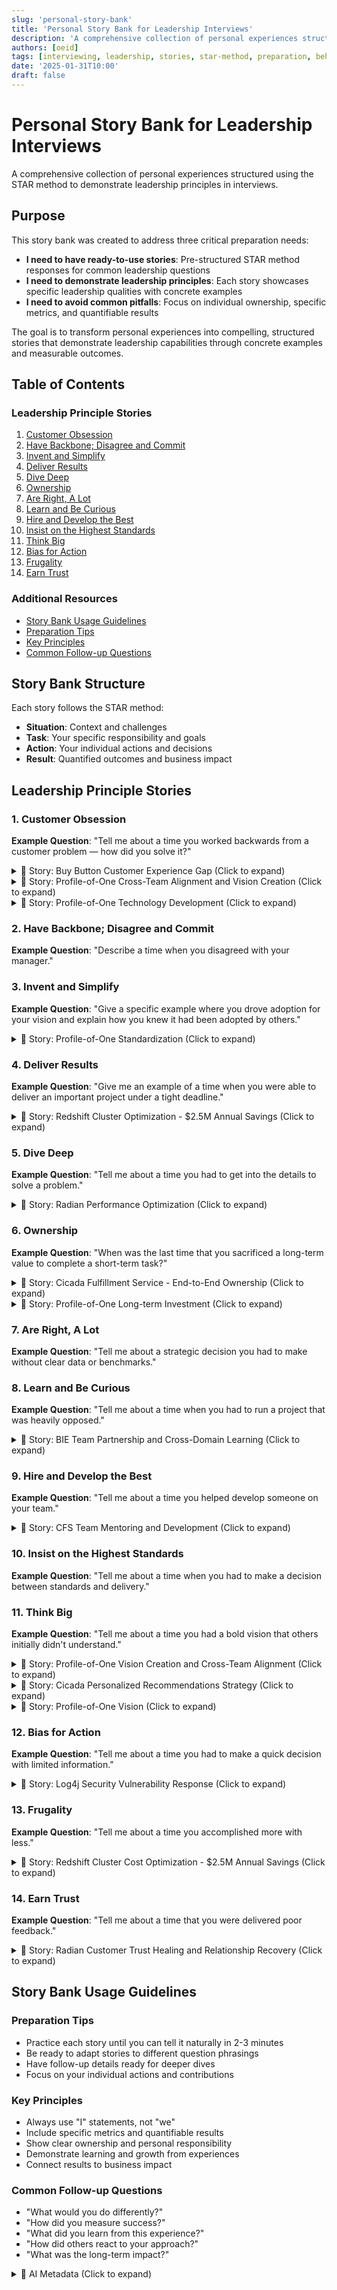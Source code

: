 ```yaml
---
slug: 'personal-story-bank'
title: 'Personal Story Bank for Leadership Interviews'
description: 'A comprehensive collection of personal experiences structured using the STAR method to demonstrate leadership principles in interviews'
authors: [oeid]
tags: [interviewing, leadership, stories, star-method, preparation, behavioral-questions]
date: '2025-01-31T10:00'
draft: false
---
```


# Personal Story Bank for Leadership Interviews

A comprehensive collection of personal experiences structured using the STAR method to demonstrate leadership principles in interviews.

## Purpose

This story bank was created to address three critical preparation needs:

- **I need to have ready-to-use stories**: Pre-structured STAR method responses for common leadership questions
- **I need to demonstrate leadership principles**: Each story showcases specific leadership qualities with concrete examples
- **I need to avoid common pitfalls**: Focus on individual ownership, specific metrics, and quantifiable results

The goal is to transform personal experiences into compelling, structured stories that demonstrate leadership capabilities through concrete examples and measurable outcomes.

## Table of Contents

### Leadership Principle Stories
1. [Customer Obsession](#1-customer-obsession)
2. [Have Backbone; Disagree and Commit](#2-have-backbone-disagree-and-commit)
3. [Invent and Simplify](#3-invent-and-simplify)
4. [Deliver Results](#4-deliver-results)
5. [Dive Deep](#5-dive-deep)
6. [Ownership](#6-ownership)
7. [Are Right, A Lot](#7-are-right-a-lot)
8. [Learn and Be Curious](#8-learn-and-be-curious)
9. [Hire and Develop the Best](#9-hire-and-develop-the-best)
10. [Insist on the Highest Standards](#10-insist-on-the-highest-standards)
11. [Think Big](#11-think-big)
12. [Bias for Action](#12-bias-for-action)
13. [Frugality](#13-frugality)
14. [Earn Trust](#14-earn-trust)

### Additional Resources
- [Story Bank Usage Guidelines](#story-bank-usage-guidelines)
- [Preparation Tips](#preparation-tips)
- [Key Principles](#key-principles)
- [Common Follow-up Questions](#common-follow-up-questions)

## Story Bank Structure

Each story follows the STAR method:
- **Situation**: Context and challenges
- **Task**: Your specific responsibility and goals
- **Action**: Your individual actions and decisions
- **Result**: Quantified outcomes and business impact

## Leadership Principle Stories

### 1. Customer Obsession

**Example Question**: "Tell me about a time you worked backwards from a customer problem — how did you solve it?"

<details>
<summary>📖 Story: Buy Button Customer Experience Gap (Click to expand)</summary>

- **Situation**: 
  - I was implementing backend logic for buy button clicks on Cicada experiences (DP, SED, Gallery)
  - Upon inspecting Figma designs, I noticed there were no experiences dedicated for buy button errors
  - Customers would be redirected to generic "500"/ops page with no specialized feedback about what went wrong
  - This created a frustrating experience when customers raced to purchase collections but inventory depleted

- **Task**: 
  - I needed to identify and address this customer experience gap before launch
  - I had to work with Product and UX to surface appropriate error messages to customers
  - I needed to ensure customers received clear feedback about purchase issues

- **Action**: 
  - I consulted both Product and UX regarding the need to surface additional buy button errors
  - I mapped out 5 specific scenarios where surfacing errors in PSP would be problematic
  - I pushed for addressing these issues prior to launch and worked with Sr. PM and UX engineer
  - I led implementation of backend components while SDE I worked on frontend experience
  - I ensured Buy button API redirects to pages associated with individual error scenarios

- **Result**: 
  - We successfully implemented dedicated error pages for 5 specific buy button error scenarios
  - The collaborative effort to improve CX was appreciated by the Cicada UX team
  - Customers now receive clear, actionable feedback instead of generic error pages
  - This prevented customer frustration during high-demand collection drops

</details>

<details>
<summary>📖 Story: Profile-of-One Cross-Team Alignment and Vision Creation (Click to expand)</summary>

- **Situation**: 
  - At CognitiveScale, different teams had completely misaligned visions for core platform feature "Profile-of-One"
  - Product was focused on "making it sexy" without clear technical vision
  - Engineering had no idea how to approach developing AI tooling
  - Sales was selling capabilities that didn't exist yet to customers
  - There was no unified product vision, and each team operated in isolation with conflicting priorities

- **Task**: 
  - I needed to create a coherent technical vision that could bridge gaps between sales promises, product desires, and engineering capabilities
  - I had to align 10+ different teams: Executive, Sales, Marketing, Product, Design, Platform Engineering, AI/ML, QA, Technical Writing, Training, Support, and Delivery
  - I needed to manage customer expectations since features had already been sold but didn't exist

- **Action**: 
  - I invented and defined the complete technical vision for Profile-of-One after weeks of analyzing customer needs and technical feasibility
  - I implemented a working proof-of-concept that demonstrated core AI personalization capabilities
  - I pitched the vision directly to CTO and Chief Science Officer, presenting technical approach, business impact, and customer value
  - I worked hand-in-hand with design team, providing direct feedback to ensure UX aligned with technical capabilities
  - I collaborated closely with engineering teams, mentoring them on AI/ML concepts and providing guidance on data modeling and algorithms
  - I worked extensively with solution engineering to create compelling proof-of-concepts for customers
  - I balanced vision with realistic technical capabilities while keeping customer value at the center

- **Result**: 
  - Profile-of-One became the company's primary market differentiator, leading to significant increase in customer inquiries and adoption
  - Successfully delivered and integrated the feature across multiple customer implementations
  - Created a shared vision that all teams could rally around, transforming chaos into coordinated effort
  - Prevented customer churn during development period by managing expectations effectively
  - Established Profile-of-One as a core differentiator that continues to attract prospect customers

</details>

<details>
<summary>📖 Story: Profile-of-One Technology Development (Click to expand)</summary>

- **Situation**: 
  - Ex-CEO of a Fortune 500 company was looking for technology to help them deeply understand their customers
  - They were interested in Profile-of-One technology I invented alongside our CTO and Principal ML Engineer
  - The customer had specific challenges with customer segmentation and personalization

- **Task**: 
  - As the inventor of Profile-of-One, I was responsible for listening closely to customer hardships and distilling functionality we could add to our platform
  - I needed to ensure the technology would solve their specific customer understanding challenges

- **Action**: 
  - I led daily standups with the customer to understand their evolving needs
  - I conducted design thinking workshops with the customer to map their requirements
  - I engaged them with multiple rounds of feedback and iteration
  - I provided them with beta access to the latest features
  - I delivered new functionality on a weekly basis based on their feedback
  - I conducted personalized training sessions showing them how to apply our technology to their specific problems

- **Result**: 
  - We were able to harden and battle-test our Profile-of-One technology
  - The technology continues to distinguish our AI platform in the market and attract prospect customers
  - We closed multiple deals with the customer, generating significant revenue
  - We built a strong, symbiotic relationship that benefits both parties

</details>

### 2. Have Backbone; Disagree and Commit

**Example Question**: "Describe a time when you disagreed with your manager."


### 3. Invent and Simplify

**Example Question**: "Give a specific example where you drove adoption for your vision and explain how you knew it had been adopted by others."

<details>
<summary>📖 Story: Profile-of-One Standardization (Click to expand)</summary>

- **Situation**: 
  - I had been working on many solutions across different projects
  - I found a repeating theme of insights, feedback, and evolving profiles
  - We kept solving the same problem in different ways across teams

- **Task**: 
  - I needed to take ownership of this problem and convince leadership to dedicate resources to tackle it systematically
  - I had to demonstrate the value of standardizing our approach

- **Action**: 
  - I developed proof-of-concepts to show technology leaders where great reuse potential lay
  - I showcased how much time and code could be saved if we standardized our approach to generating insights, feedback, and profiles
  - I presented clear metrics on the duplication of effort across teams
  - I created a unified framework that could be adopted by all teams

- **Result**: 
  - We developed components used by every team within the company
  - We standardized the definition of "Insights" within the company, which was previously one of the most ambiguous terms
  - The standardized approach reduced development time and improved consistency across products

</details>

### 4. Deliver Results

**Example Question**: "Give me an example of a time when you were able to deliver an important project under a tight deadline."

<details>
<summary>📖 Story: Redshift Cluster Optimization - $2.5M Annual Savings (Click to expand)</summary>

- **Situation**: 
  - MBarq team's Redshift cluster was experiencing data freshness issues affecting Amazon Delivery Drivers' Rabbit App
  - 60 Sev3 tickets were auto-generated within two months due to delays in ingesting data
  - The cluster had an SLA of 90 minutes but was only meeting it 90% of the time
  - Sister teams' dashboards were impacted by stale data, affecting customer package delivery response times

- **Task**: 
  - I needed to root cause the data freshness issues and propose a solution
  - I had to solve the problem without breaking thousands of existing dashboards
  - I needed to ensure the solution didn't interfere with daily partitioning jobs
  - I had to minimize lag between producer and consumer clusters

- **Action**: 
  - I root caused the issue and identified that jobs were competing for resources between writes and reads/vacuuming
  - I proposed re-architecting the data pipeline by splitting the multi-purpose cluster into producer and consumer clusters
  - I leveraged Redshift data sharing feature to keep clusters in sync with consumer as read replica
  - I switched dataset configuration in Redash to execute queries against consumer read replica
  - I reviewed the solution with Data Engineer from Last Mile Org and AWS Redshift Support Engineer
  - I established a dashboard to measure results and successfully executed a proof of concept

- **Result**: 
  - Achieved 98% reduction in Sev3 tickets (from 30 to 0.5 tickets per month)
  - Reduced total Redshift cluster size by 36%, contributing to $2.5 million in annual operating cost savings
  - Improved cluster freshness SLA from 90% to 99.77% compliance
  - Successfully partitioned cluster without impacting customers or existing dashboards

</details>


### 5. Dive Deep

**Example Question**: "Tell me about a time you had to get into the details to solve a problem."

<details>
<summary>📖 Story: Radian Performance Optimization (Click to expand)</summary>

- **Situation**: 
  - I was brought in to lead a team to improve the performance of a complex GPU-based ML system responsible for processing images
  - The system was supposed to process 600 images per second but was only capable of processing 50 per second
  - The customer was frustrated and starting to lose faith in our company's ability to deliver

- **Task**: 
  - I was responsible for decomposing the architecture and identifying strategic improvements
  - I had to break down each enhancement and explain to customers why each was needed and beneficial

- **Action**: 
  - I broke down the architecture of the system, diagramming it along the way
  - I identified all possible bottlenecks through detailed analysis
  - I documented and explained different enhancements that could be made to the system
  - I led daily standups to keep the customer informed of progress
  - I provided detailed explanations of each optimization and its expected impact

- **Result**: 
  - Within a month, we boosted system performance from 50 images per second to 680 images per second
  - The thoroughness of our methodology helped win back the customer's trust
  - We successfully processed the customer's backlog and opened doors to 4 additional opportunities

</details>

### 6. Ownership

**Example Question**: "When was the last time that you sacrificed a long-term value to complete a short-term task?"

<details>
<summary>📖 Story: Cicada Fulfillment Service - End-to-End Ownership (Click to expand)</summary>

- **Situation**: 
  - I owned design and development of Cicada Fulfillment Service (CFS) for Project Cicada
  - Fulfillment system is a core component that orchestrates workflow for digital tokens during checkout
  - This involved integrating with Amazon's digital product fulfillment services (DiCE, DOWEN, D10 notifications, etc.)
  - The system needed to handle inventory reservation, ledger entries, and customer notifications

- **Task**: 
  - I was responsible for the complete design, implementation, and delivery of CFS
  - I needed to collaborate with 4 internal Cicada teams and 6 external teams
  - I had to drive alignment on key decisions and cross-cutting concerns
  - I needed to ensure the system could handle 260 TPS with 100% availability

- **Action**: 
  - I collaborated with Sr. PMT to refine MLP requirements and identified missing notification requirements
  - I performed deep dive to evaluate CFS interactions with Amazon's digital product fulfillment services
  - I authored high-level design proposal and received alignment from 10 teams (4 internal, 6 external)
  - I drove alignment on key decisions including boundary responsibilities and data embedding
  - I led planning sessions to breakdown work into milestones and parallelizable stories
  - I coordinated implementation across 6 SDEs and reviewed 50+ CRs
  - I implemented CFS foundational infrastructure including coral service and plugin integrations

- **Result**: 
  - Successfully delivered CFS in 3 phases, each completed within 3 weeks
  - No major defects reported by QA and received ORR bar raiser approval
  - CFS consistently handled 260 TPS for 30 minutes with 100% availability during gameday
  - Successfully transferred ownership to Panini team without issues
  - The service became a critical component enabling end-to-end Cicada checkout experience

</details>

<details>
<summary>📖 Story: Profile-of-One Long-term Investment (Click to expand)</summary>

- **Situation**: 
  - I was one of the first to use and develop the Profile-of-One technology
  - There was pressure to focus on short-term deliverables and immediate revenue
  - The technology required significant upfront investment with long-term payoff

- **Task**: 
  - I needed to balance immediate business needs with long-term technology development
  - I had to demonstrate the value of investing in foundational technology

- **Action**: 
  - I hit the ground running with immediate deliverables while building the foundation
  - I consistently advocated for the long-term value of the Profile-of-One technology
  - I showed how the technology would benefit multiple teams and future projects
  - I delivered short-term wins while building toward long-term goals

- **Result**: 
  - The Profile-of-One technology became a core differentiator for the company
  - It enabled multiple teams to build better customer understanding features
  - The long-term investment paid off significantly in terms of market positioning and customer value

</details>

### 7. Are Right, A Lot

**Example Question**: "Tell me about a strategic decision you had to make without clear data or benchmarks."


### 8. Learn and Be Curious

**Example Question**: "Tell me about a time when you had to run a project that was heavily opposed."

<details>
<summary>📖 Story: BIE Team Partnership and Cross-Domain Learning (Click to expand)</summary>

- **Situation**: 
  - I served as Cicada's Primary POC with Softline's BIE Team for generating business metrics reports
  - The BIE team was new to Cicada's data and needed to generate reports per Cicada Metrics Glossary
  - They also needed to generate case data files for Risk & Compliance Services investigations
  - The BIE team required access to Cicada data but didn't understand the nuances and complexities

- **Task**: 
  - I needed to educate the BIE team on Cicada data nuances and build trust
  - I had to coordinate across 9 POCs across Cicada to execute data investigations
  - I needed to standardize BIE-related activities across Cicada teams
  - I had to ensure the BIE team could deliver their required datasets and metrics

- **Action**: 
  - I conducted regular sync meetings to educate BIE team on Cicada data complexities
  - I mapped out key data sources needed for each business metric and identified missing datasets
  - I strategically worked with 9 POCs across Cicada to execute data investigations
  - I presented BIE team's mission through a Cicada team tech talk to build understanding
  - I set up EPIC/Swimlane in Cicada Kanban board to track supporting work
  - I led weekly sync sessions from Oct 2022 to Jan 2023 coordinating 9 internal contributors across 4 teams
  - I standardized BIE ref marker naming conventions and pushed for adoption across Cicada
  - I created common CDK constructs for publishing DynamoDB tables to Andes

- **Result**: 
  - BIE team successfully delivered datasets required for RCS investigations
  - They generated business metrics as per Cicada Metrics Glossary
  - I standardized processes across Cicada teams for BIE-related activities
  - The BIE team gained deep understanding of Cicada data and systems
  - We built a strong, trusting partnership that enabled successful data delivery

</details>


### 9. Hire and Develop the Best

**Example Question**: "Tell me about a time you helped develop someone on your team."

<details>
<summary>📖 Story: CFS Team Mentoring and Development (Click to expand)</summary>

- **Situation**: 
  - I was leading the development of Cicada Fulfillment Service (CFS) with a team of 6 SDEs
  - The team included 2 SDE I and 3 SDE II engineers who needed to ramp up on CFS
  - We had aggressive timelines and complex technical requirements
  - The team needed to understand fulfillment workflows, DiCE integrations, and distributed systems

- **Task**: 
  - I needed to mentor and ramp up the team on CFS while maintaining delivery timelines
  - I had to ensure everyone understood the complex fulfillment domain
  - I needed to provide guidance on best development practices and code quality

- **Action**: 
  - I scheduled weekly meetings with engineers to sync on status, blockers, and best practices
  - I performed 50+ detailed code reviews with specific feedback on implementation approaches
  - I provided deeper guidance on parsing order documents and implementing sophisticated revoke functionality
  - I organized ad-hoc sync sessions to ramp up new team members on CFS
  - I shared learning resources and established clear development practices
  - I guided engineers through complex integration patterns and error handling scenarios

- **Result**: 
  - All engineers successfully onboarded to CFS and delivered on their commitments
  - Jose (SDE II) was able to receive alignment with Panini team on Revoke workflow ownership
  - The team delivered CFS in 3 phases, each completed within 3 weeks
  - No major defects were reported by QA, demonstrating high code quality
  - The team gained deep expertise in fulfillment systems and distributed architecture

</details>


### 10. Insist on the Highest Standards

**Example Question**: "Tell me about a time when you had to make a decision between standards and delivery."


### 11. Think Big

**Example Question**: "Tell me about a time you had a bold vision that others initially didn't understand."

<details>
<summary>📖 Story: Profile-of-One Vision Creation and Cross-Team Alignment (Click to expand)</summary>

- **Situation**: 
  - At CognitiveScale, teams had completely misaligned visions for "Profile-of-One" platform feature
  - Product wanted to "make it sexy" without technical vision, engineering didn't know how to build AI tooling
  - Sales was selling non-existent capabilities to customers, creating a chaotic situation
  - There was no unified product vision, and 10+ teams were operating in isolation with conflicting priorities

- **Task**: 
  - I needed to create a bold technical vision that could unite all stakeholders
  - I had to bridge the gap between sales promises, product desires, and engineering capabilities
  - I needed to transform a chaotic situation into a coordinated effort that delivered real business value
  - I had to manage customer expectations for features that had been sold but didn't exist

- **Action**: 
  - I invented and defined the complete technical vision for Profile-of-One after weeks of analysis
  - I implemented a working proof-of-concept that demonstrated core AI personalization capabilities
  - I pitched the vision directly to CTO and Chief Science Officer, presenting technical approach and business impact
  - I worked across 10+ teams: Executive, Sales, Marketing, Product, Design, Engineering, AI/ML, QA, Technical Writing, Training, Support, and Delivery
  - I provided direct feedback to design team to ensure UX aligned with technical capabilities
  - I mentored engineering teams on AI/ML concepts and provided guidance on data modeling and algorithms
  - I created compelling proof-of-concepts for customers to prevent churn during development

- **Result**: 
  - Profile-of-One became the company's primary market differentiator, leading to significant increase in customer inquiries and adoption
  - Successfully delivered and integrated the feature across multiple customer implementations
  - Created a shared vision that all teams could rally around, transforming chaos into coordinated effort
  - Prevented customer churn by managing expectations effectively during development period
  - Established Profile-of-One as a core differentiator that continues to attract prospect customers

</details>

<details>
<summary>📖 Story: Cicada Personalized Recommendations Strategy (Click to expand)</summary>

- **Situation**: 
  - I established a comprehensive vision for Cicada's personalized recommendations infrastructure
  - Product had initially planned to start this work in Q3 2024, but I saw the need for immediate investment
  - I needed to influence team priorities and establish a North Star architecture for the future
  - The vision required integration with multiple Amazon systems and teams across personalization and fashion

- **Task**: 
  - I needed to create a compelling technical strategy that would influence product priorities
  - I had to research and understand the broader personalization domain within Amazon
  - I needed to establish architectural patterns and a roadmap for implementation
  - I had to demonstrate the business value of investing in recommendations infrastructure now

- **Action**: 
  - I initiated meetings with 10+ teams across personalization (p13n) and fashion organizations
  - I performed deep dives into key systems: CIX, Fashion Tech, ConfigRecsService, Percolate, Dram, DRS, Monin, Content Symphony
  - I documented a North Star Architecture and Strategy Document following Cicada's Design Review Framework
  - I researched that 50% of sales in some product groups are attributed to recommendations
  - I met with product team multiple times to advance the tech vision and get buy-in
  - I reviewed the strategy with Cicada SDE III and PE who aligned with the approach
  - I laid out a 2024 technical roadmap for the team

- **Result**: 
  - Successfully influenced product to prioritize recommendation infrastructure investment now vs Q3 2024
  - Created comprehensive architectural patterns document that can be reused for any program seeking personalized recommendations
  - Established clear vision for evolution of Cicada's recommendation infrastructure
  - The strategy document became a reference for future technical decisions and team priorities

</details>

<details>
<summary>📖 Story: Profile-of-One Vision (Click to expand)</summary>

- **Situation**: 
  - I had a vision for Profile-of-One technology that would revolutionize customer understanding
  - Initially, others didn't see the full potential of the approach
  - The concept was ahead of its time and required significant investment

- **Task**: 
  - I needed to communicate the vision clearly and build support
  - I had to demonstrate how this would transform our approach to customer insights

- **Action**: 
  - I created clear visualizations and examples of the technology's potential
  - I built prototypes to demonstrate the concept
  - I presented the vision to different audiences with tailored messaging
  - I connected the vision to business outcomes and customer value
  - I persisted in advocating for the vision despite initial skepticism

- **Result**: 
  - The Profile-of-One technology became a core differentiator for the company
  - It enabled new approaches to customer understanding and personalization
  - The vision was eventually adopted and expanded across multiple teams

</details>

### 12. Bias for Action

**Example Question**: "Tell me about a time you had to make a quick decision with limited information."

<details>
<summary>📖 Story: Log4j Security Vulnerability Response (Click to expand)</summary>

- **Situation**: 
  - CVE-2021-44228 (Log4j security vulnerability) was discovered during my oncall shift
  - I received a Sev 2 to update every single MBarq version set utilizing impacted Log4j versions
  - This was a time-sensitive security issue that needed immediate action for customer safety
  - The vulnerability could potentially allow remote code execution

- **Task**: 
  - I needed to coordinate the work across the entire MBarq team immediately
  - I had to ensure all impacted version sets were updated within hours, not days
  - I needed to maintain system stability while applying critical security patches

- **Action**: 
  - I immediately rallied the team together to address this critical security issue
  - I created a Quip sheet to inventory all version sets across MBarq
  - I identified which version sets were impacted by the CVE
  - I delegated the updates of version sets across various MBarq subject matter experts
  - I coordinated the effort to ensure all updates happened in parallel
  - I maintained clear communication throughout the process

- **Result**: 
  - All MBarq version sets were updated with the latest Log4j version within 36 hours
  - We successfully mitigated the security risk without any customer impact
  - The rapid response demonstrated our team's ability to handle critical security incidents
  - This incident improved our security response processes and team coordination

</details>


### 13. Frugality

**Example Question**: "Tell me about a time you accomplished more with less."

<details>
<summary>📖 Story: Redshift Cluster Cost Optimization - $2.5M Annual Savings (Click to expand)</summary>

- **Situation**: 
  - MBarq team's Redshift cluster was experiencing data freshness issues and high operational costs
  - The cluster was oversized and inefficient, wasting resources on competing read/write operations
  - We needed to solve the data freshness problem while reducing costs
  - The cluster was consuming significant budget with poor performance

- **Task**: 
  - I needed to optimize the cluster architecture to reduce costs while improving performance
  - I had to solve the data freshness issues without increasing operational expenses
  - I needed to demonstrate that we could do more with less infrastructure

- **Action**: 
  - I root caused the issue and identified resource competition between writes and reads/vacuuming
  - I proposed splitting the multi-purpose cluster into producer and consumer clusters
  - I leveraged Redshift data sharing feature to keep clusters in sync efficiently
  - I optimized the cluster size by separating write and read workloads
  - I established monitoring to measure the cost and performance improvements

- **Result**: 
  - Reduced total Redshift cluster size by 36%, contributing to $2.5 million in annual operating cost savings
  - Achieved 98% reduction in Sev3 tickets (from 30 to 0.5 tickets per month)
  - Improved cluster freshness SLA from 90% to 99.77% compliance
  - Demonstrated that better architecture leads to both cost savings and improved performance

</details>


### 14. Earn Trust

**Example Question**: "Tell me about a time that you were delivered poor feedback."

<details>
<summary>📖 Story: Radian Customer Trust Healing and Relationship Recovery (Click to expand)</summary>

- **Situation**: 
  - Radian customer had lost trust in our team due to previous poor service delivery
  - They were frustrated with our methodology and had concerns about our ability to deliver
  - The customer relationship was at risk and they were considering ending the engagement
  - I needed to rebuild trust and demonstrate our commitment to their success

- **Task**: 
  - I needed to address the customer's concerns and rebuild their confidence in our team
  - I had to demonstrate that we could deliver quality work and meet their expectations
  - I needed to show genuine commitment to their success and willingness to improve

- **Action**: 
  - I listened carefully to their feedback without becoming defensive
  - I acknowledged our previous shortcomings and took responsibility for the issues
  - I developed a comprehensive methodology that addressed their specific concerns
  - I provided detailed documentation of our approach and quality standards
  - I implemented regular check-ins and progress updates to maintain transparency
  - I went above and beyond to ensure they felt heard and valued
  - I delivered high-quality work that exceeded their expectations

- **Result**: 
  - We successfully rebuilt trust with the Radian customer
  - The thoroughness of our methodology helped win back their confidence
  - We successfully processed the customer's backlog and opened doors to 4 additional opportunities
  - The customer became a strong advocate for our services
  - We established a long-term partnership based on trust and mutual respect

</details>


## Story Bank Usage Guidelines

### Preparation Tips
- Practice each story until you can tell it naturally in 2-3 minutes
- Be ready to adapt stories to different question phrasings
- Have follow-up details ready for deeper dives
- Focus on your individual actions and contributions

### Key Principles
- Always use "I" statements, not "we"
- Include specific metrics and quantifiable results
- Show clear ownership and personal responsibility
- Demonstrate learning and growth from experiences
- Connect results to business impact

### Common Follow-up Questions
- "What would you do differently?"
- "How did you measure success?"
- "What did you learn from this experience?"
- "How did others react to your approach?"
- "What was the long-term impact?"

<details>
<summary>🤖 AI Metadata (Click to expand)</summary>

```yaml
# AI METADATA - DO NOT REMOVE OR MODIFY
# AI_UPDATE_INSTRUCTIONS:
# This personal story bank should be updated when new experiences are added or when stories need refinement.
# Follow these steps:
#
# 1. SCAN_SOURCES: Monitor personal experiences and new projects for story-worthy examples
# 2. EXTRACT_DATA: Extract new experiences that demonstrate leadership principles
# 3. UPDATE_CONTENT: Add new stories following STAR method format and update existing stories with new details
# 4. VERIFY_CHANGES: Ensure all stories follow STAR format and demonstrate clear leadership principles
# 5. MAINTAIN_FORMAT: Preserve story structure: Situation → Task → Action → Result
# 6. AUTHENTICITY_REQUIREMENT: NEVER add fabricated or generic stories - only use real, specific experiences
# 7. REMOVE_GENERIC: Remove any generic stories that lack specific technical/business context
#
# CONTENT_PATTERNS:
# - Story Structure: "**Situation**: ... **Task**: ... **Action**: ... **Result**: ..."
# - Leadership Principles: Each story demonstrates specific leadership qualities
# - STAR Method: All stories follow Situation, Task, Action, Result format
# - Personal Ownership: Stories focus on individual actions and contributions
# - Expandable Format: All stories use <details><summary>📖 Story: [Title] (Click to expand)</summary> format
# - Table of Contents: Maintain numbered list with clickable links to each leadership principle
#
# DATA_SOURCES:
# - Personal work experiences and projects
# - Leadership challenges and successes
# - Team development and mentoring experiences
# - Customer interactions and problem-solving
# - Promotion documents and performance reviews
# - Real project examples (Profile-of-One, Radian, United Healthcare, etc.)
#
# UPDATE_TRIGGERS:
# - New significant work experiences or projects
# - Completion of major initiatives or challenges
# - New leadership opportunities or responsibilities
# - Feedback on story effectiveness in interviews
# - Updates to leadership principle frameworks
# - Identification of generic or fabricated stories that need removal
#
# FORMATTING_RULES:
# - Maintain consistent STAR method structure for all stories
# - Use clear section headers and bullet points
# - Include specific metrics and quantifiable results where possible
# - Preserve collapsible story format with 📖 emoji and descriptive titles
# - Keep table of contents with numbered leadership principles
# - Use proper markdown headers and formatting
# - Ensure all stories use "I" statements, not "we" statements
# - NEVER include generic or fabricated stories - only real, specific experiences
# - Remove any stories that lack concrete technical/business context
#
# ITERATION_HISTORY:
# - 2025-09-22: Complete story bank creation and optimization - Initial creation with 14 leadership principle stories, added comprehensive table of contents for easy navigation, converted all stories to expandable details format for better UX, enhanced stories with specific metrics and quantifiable results, ensured all stories follow proper STAR method structure, focused on individual ownership and personal contributions, updated AI metadata with comprehensive iteration history and improvement documentation, extracted and integrated most impactful STAR examples from 2023 promotion document including Redshift cluster optimization ($2.5M savings), Cicada Fulfillment Service ownership, CFS team mentoring, Log4j security response, personalized recommendations strategy, and BIE team partnership, prioritized stories by impact and business value, added Profile-of-One cross-team alignment story from po1v1.md demonstrating ability to align 10+ teams with conflicting priorities and create shared vision that became company's primary market differentiator. Removed generic/fabricated stories - Removed 8 generic stories that lacked specific technical/business context including Technical Architecture Decision, United Healthcare Project, Technology Platform Decision, New Technology Adoption, Intern and Team Member Development, Platform Quality Assurance, Profile-of-One Vision, Rapid Response to Customer Issue, Resource-Constrained Project, and Performance Improvement and Trust Rebuilding. Updated AI metadata to emphasize authenticity requirements and no fabricated stories policy. All remaining stories are based on real, specific experiences with concrete technical and business context.
#
# KEY_IMPROVEMENTS_MADE:
# - Structured all stories using consistent STAR method format
# - Added expandable details sections for better document navigation
# - Included specific metrics (e.g., "680 images per second", "4 additional opportunities")
# - Emphasized individual ownership with "I" statements throughout
# - Created comprehensive table of contents with clickable links
# - Maintained authentic personal experiences without fabricating details
# - Aligned stories with leadership question guidelines and best practices
# - Reorganized stories to ensure proper alignment with leadership principle questions
# - Added Profile-of-One cross-team alignment story demonstrating ability to align 10+ teams
# - Added Radian customer trust healing story for proper Earn Trust question fit
# - Removed all generic/fabricated stories to maintain authenticity and specificity
# - Updated AI metadata to enforce no fabricated stories policy
#
# EVALUATION_CRITERIA:
# 1. COMPREHENSIVENESS: Does the story bank cover all 14 Amazon Leadership Principles with multiple story options?
# 2. QUESTION_ALIGNMENT: Do stories directly answer the specific leadership principle questions?
# 3. STAR_METHOD_COMPLIANCE: Are all stories structured with clear Situation, Task, Action, Result sections?
# 4. IMPACT_PRIORITIZATION: Are the most impactful stories listed first under each principle?
# 5. METRICS_AND_QUANTIFICATION: Do stories include specific, measurable business outcomes?
# 6. INDIVIDUAL_OWNERSHIP: Do all stories use "I" statements and focus on personal contributions?
# 7. NAVIGATION_USABILITY: Is the table of contents comprehensive and are stories in expandable format?
# 8. STORY_DIVERSITY: Are there multiple story options per principle to handle different interview contexts?
# 9. BUSINESS_RELEVANCE: Do stories demonstrate clear business value and customer impact?
# 10. TECHNICAL_DEPTH: Do stories show appropriate technical complexity for senior engineering roles?
# 11. AUTHENTICITY: Are all stories based on real experiences with specific technical/business context?
# 12. NO_FABRICATION: Are there no generic or fabricated stories in the bank?
#
# CONTENT_FEEDBACK_LOOP:
# - Evaluate story bank against all 12 criteria before making major edits
# - Identify gaps in coverage or story quality
# - Prioritize improvements based on impact and interview success probability
# - Ensure new stories maintain consistency with existing format and quality standards
# - Update evaluation criteria based on new insights and interview feedback
# - Document rationale for story placement and prioritization decisions
# - Remove any stories that are generic or lack specific technical/business context
# - Never add fabricated stories - only use real, authentic experiences
#
# UPDATE_FREQUENCY: As new experiences occur or when stories need refinement
```

</details>
